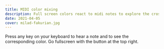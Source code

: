 ```yaml
---
title: MIDI color mixing
description: Full screen colors react to midi notes to explore the cross stimulation of the brain
date: 2021-04-05
cover: milad-fakurian.jpg
---
```



<client-only>
  <color-mix />
</client-only>

Press any key on your keyboard to hear a note and to see the corresponding color. Go fullscreen with the button at the top right.
